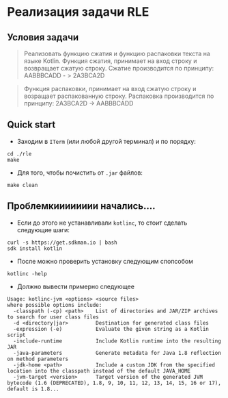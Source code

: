 # Реализация задачи RLE

## Условия задачи 
> Реализовать функцию сжатия и функцию распаковки текста на языке Kotlin.
> Функция сжатия, принимает на вход строку и возвращает сжатую строку.
> Сжатие производится по принципу: AABBBCADD - > 2A3BCA2D

> Функция распаковки, принимает на вход сжатую строку и возращает распакованную строку. Распаковка производится по принципу: 2A3BCA2D -> AABBBCADD

## Quick start
- Заходим в `ITerm` (или любой другой терминал) и по порядку:
```
cd ./rle
make
```
- Для того, чтобы почистить от `.jar` файлов:
```
make clean
```
## Проблемкииииииии начались....
- Если до этого не устанавливали `kotlinc`, то стоит сделать следующие шаги:
```
curl -s https://get.sdkman.io | bash
sdk install kotlin
```
- После можно проверить установку следующим спопсобом
```
kotlinc -help
```
- Должно вывести примерно следующее
```
Usage: kotlinc-jvm <options> <source files>
where possible options include:
  -classpath (-cp) <path>    List of directories and JAR/ZIP archives to search for user class files
  -d <directory|jar>         Destination for generated class files
  -expression (-e)           Evaluate the given string as a Kotlin script
  -include-runtime           Include Kotlin runtime into the resulting JAR
  -java-parameters           Generate metadata for Java 1.8 reflection on method parameters
  -jdk-home <path>           Include a custom JDK from the specified location into the classpath instead of the default JAVA_HOME
  -jvm-target <version>      Target version of the generated JVM bytecode (1.6 (DEPRECATED), 1.8, 9, 10, 11, 12, 13, 14, 15, 16 or 17), default is 1.8...
```

